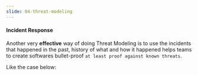 ```yaml
---
slide: 04-threat-modeling
---
```


#### Incident Response

Another very **effective** way of doing Threat Modeling is to use the incidents that happened in the past, history of what and how it happened helps teams to create softwares bullet-proof `at least proof against known threats`.

Like the case below: